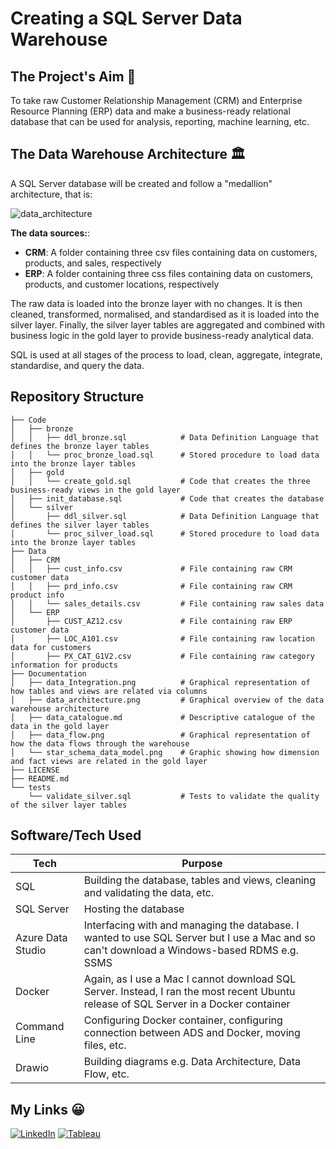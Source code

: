 # Creating a SQL Server Data Warehouse

## The Project's Aim   🎯  

To take raw Customer Relationship Management (CRM) and Enterprise Resource Planning (ERP) data and make a business-ready relational database that can be used for analysis, reporting, machine learning, etc.

## The Data Warehouse Architecture 🏛️

A SQL Server database will be created and follow a "medallion" architecture, that is:

![data_architecture](https://github.com/user-attachments/assets/e7502100-bfad-41ca-98ef-632adba3fc90)


**The data sources:**:
* **CRM**: A folder containing three csv files containing data on customers, products, and sales, respectively
* **ERP**: A folder containing three css files containing data on customers, products, and customer locations, respectively

The raw data is loaded into the bronze layer with no changes. It is then cleaned, transformed, normalised, and standardised as it is loaded into the silver layer. Finally, the silver layer tables are aggregated and combined with business logic in the gold layer to provide business-ready analytical data.

SQL is used at all stages of the process to load, clean, aggregate, integrate, standardise, and query the data.

## Repository Structure
```
├── Code                              
│   ├── bronze                        
│   │   ├── ddl_bronze.sql            # Data Definition Language that defines the bronze layer tables
│   │   └── proc_bronze_load.sql      # Stored procedure to load data into the bronze layer tables
│   ├── gold                          
│   │   └── create_gold.sql           # Code that creates the three business-ready views in the gold layer
│   ├── init_database.sql             # Code that creates the database
│   └── silver                        
│       ├── ddl_silver.sql            # Data Definition Language that defines the silver layer tables
│       └── proc_silver_load.sql      # Stored procedure to load data into the bronze layer tables
├── Data
│   ├── CRM                           
│   │   ├── cust_info.csv             # File containing raw CRM customer data
│   │   ├── prd_info.csv              # File containing raw CRM product info
│   │   └── sales_details.csv         # File containing raw sales data
│   └── ERP    
│       ├── CUST_AZ12.csv             # File containing raw ERP customer data
│       ├── LOC_A101.csv              # File containing raw location data for customers
│       ├── PX_CAT_G1V2.csv           # File containing raw category information for products
├── Documentation
│   ├── data_Integration.png          # Graphical representation of how tables and views are related via columns
│   ├── data_architecture.png         # Graphical overview of the data warehouse architecture
│   ├── data_catalogue.md             # Descriptive catalogue of the data in the gold layer
│   ├── data_flow.png                 # Graphical representation of how the data flows through the warehouse
│   └── star_schema_data_model.png    # Graphic showing how dimension and fact views are related in the gold layer
├── LICENSE
├── README.md
└── tests
    └── validate_silver.sql           # Tests to validate the quality of the silver layer tables
```

## Software/Tech Used

|Tech|Purpose  |
|--|--|
| SQL |Building the database, tables and views, cleaning and validating the data, etc.  |
| SQL Server | Hosting the database |
| Azure Data Studio | Interfacing with and managing the database. I wanted to use SQL Server but I use a Mac and so can't download a Windows-based RDMS e.g. SSMS |
| Docker | Again, as I use a Mac I cannot download SQL Server. Instead, I ran the most recent Ubuntu release of SQL Server in a Docker container |
| Command Line | Configuring Docker container, configuring connection between ADS and Docker, moving files, etc. |
| Drawio | Building diagrams e.g. Data Architecture, Data Flow, etc. |

## My Links 😀

[![LinkedIn](https://img.shields.io/badge/LinkedIn-0077B5?style=for-the-badge&logo=linkedin&logoColor=white)](https://www.linkedin.com/in/stewart-robertson-data/) [![Tableau](https://img.shields.io/badge/Tableau-E97627?style=for-the-badge&logo=Tableau&logoColor=white)](https://public.tableau.com/app/profile/stewart5065/vizzes)
